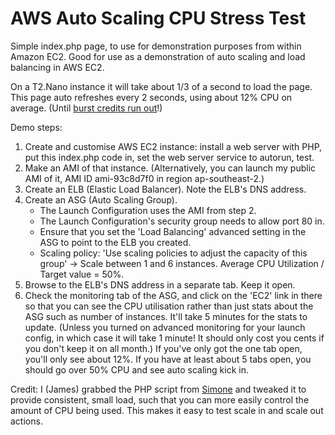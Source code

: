 AWS Auto Scaling CPU Stress Test
==============

Simple index.php page, to use for demonstration purposes from within Amazon EC2. Good for use as a demonstration of auto scaling and load balancing in AWS EC2.

On a T2.Nano instance it will take about 1/3 of a second to load the page. This page auto refreshes every 2 seconds, using about 12% CPU on average. (Until [burst credits run out](http://docs.aws.amazon.com/AWSEC2/latest/UserGuide/t2-instances.html#t2-instances-cpu-credits)!)

Demo steps:
1. Create and customise AWS EC2 instance: install a web server with PHP, put this index.php code in, set the web server service to autorun, test. 
2. Make an AMI of that instance. (Alternatively, you can launch my public AMI of it, AMI ID ami-93c8d7f0 in region ap-southeast-2.)
3. Create an ELB (Elastic Load Balancer). Note the ELB's DNS address.
4. Create an ASG (Auto Scaling Group). 
    - The Launch Configuration uses the AMI from step 2. 
    - The Launch Configuration's security group needs to allow port 80 in.
    - Ensure that you set the 'Load Balancing' advanced setting in the ASG to point to the ELB you created. 
    - Scaling policy: 'Use scaling policies to adjust the capacity of this group' -> Scale between 1 and 6 instances. Average CPU Utilization / Target value = 50%.
5. Browse to the ELB's DNS address in a separate tab. Keep it open.
6. Check the monitoring tab of the ASG, and click on the 'EC2' link in there so that you can see the CPU utilisation rather than just stats about the ASG such as number of instances. It'll take 5 minutes for the stats to update. (Unless you turned on advanced monitoring for your launch config, in which case it will take 1 minute! It should only cost you cents if you don't keep it on all month.) If you've only got the one tab open, you'll only see about 12%. If you have at least about 5 tabs open, you should go over 50% CPU and see auto scaling kick in.

Credit: I (James) grabbed the PHP script from [Simone](https://github.com/simonebrunozzi/simplewebpage2) and tweaked it to provide consistent, small load, such that you can more easily control the amount of CPU being used. This makes it easy to test scale in and scale out actions.